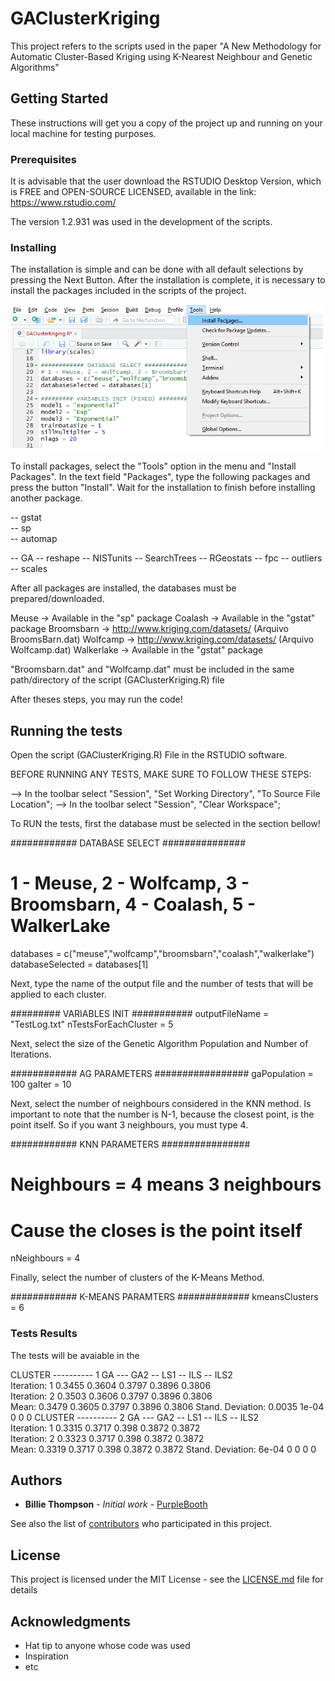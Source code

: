 # GAClusterKriging

This project refers to the scripts used in the paper
"A New Methodology for Automatic Cluster-Based Kriging using K-Nearest Neighbour and Genetic Algorithms"

## Getting Started

These instructions will get you a copy of the project up and running on your local machine for testing purposes.

### Prerequisites

It is advisable that the user download the RSTUDIO Desktop Version, which is FREE and OPEN-SOURCE LICENSED, available in the link:
https://www.rstudio.com/

The version 1.2.931 was used in the development of the scripts.

### Installing
The installation is simple and can be done with all default selections by pressing the Next Button.
After the installation is complete, it is necessary to install the packages included in the scripts of the project.

![Alt text](/toolsInstallPackages.png?raw=true "Optional Title")

To install packages, select the "Tools" option in the menu and "Install Packages". 
In the text field "Packages", type the following packages and press the button "Install". 
Wait for the installation to finish before installing another package.

 -- gstat   
 -- sp  
 -- automap
 
 -- GA
 -- reshape
 -- NISTunits
 -- SearchTrees
 -- RGeostats
 -- fpc
 -- outliers
 -- scales

After all packages are installed, the databases must be prepared/downloaded.

Meuse -> Available in the "sp" package
Coalash -> Available in the "gstat" package
Broomsbarn ->  http://www.kriging.com/datasets/ (Arquivo BroomsBarn.dat)
Wolfcamp -> http://www.kriging.com/datasets/ (Arquivo Wolfcamp.dat)
Walkerlake -> Available in the "gstat" package

"Broomsbarn.dat" and "Wolfcamp.dat" must be included in the same path/directory of the script (GAClusterKriging.R) file

After theses steps, you may run the code!

## Running the tests

Open the script (GAClusterKriging.R) File in the RSTUDIO software.

BEFORE RUNNING ANY TESTS, MAKE SURE TO FOLLOW THESE STEPS:

 --> In the toolbar select "Session", "Set Working Directory", "To Source File Location";
 --> In the toolbar select "Session", "Clear Workspace";

To RUN the tests, first the database must be selected in the section bellow!

############ DATABASE SELECT ###############
# 1 - Meuse, 2 - Wolfcamp, 3 - Broomsbarn, 4 - Coalash, 5 - WalkerLake
databases = c("meuse","wolfcamp","broomsbarn","coalash","walkerlake")
databaseSelected = databases[1]

Next, type the name of the output file and the number of tests that will be applied to each cluster.

######### VARIABLES INIT ###########
outputFileName = "TestLog.txt"
nTestsForEachCluster = 5

Next, select the size of the Genetic Algorithm Population and Number of Iterations.

############ AG PARAMETERS #################
gaPopulation = 100
gaIter = 10

Next, select the number of neighbours considered in the KNN method.
Is important to note that the number is N-1, because the closest point, is the point itself.
So if you want 3 neighbours, you must type 4.

############ KNN PARAMETERS ################
# Neighbours = 4 means 3 neighbours ########
# Cause the closes is the point itself #####
nNeighbours = 4  

Finally, select the number of clusters of the K-Means Method.

############ K-MEANS PARAMTERS #############
kmeansClusters = 6

### Tests Results

The tests will be avaiable in the 

CLUSTER ---------- 1
                   GA --- GA2 -- LS1 -- ILS -- ILS2           
Iteration: 1              0.3455 0.3604 0.3797 0.3896 0.3806                
Iteration: 2              0.3503 0.3606 0.3797 0.3896 0.3806                
Mean:   0.3479 0.3605 0.3797 0.3896 0.3806
Stand. Deviation:   0.0035 1e-04 0 0 0
CLUSTER ---------- 2
                   GA --- GA2 -- LS1 -- ILS -- ILS2           
Iteration: 1              0.3315 0.3717 0.398 0.3872 0.3872                
Iteration: 2              0.3323 0.3717 0.398 0.3872 0.3872                
Mean:   0.3319 0.3717 0.398 0.3872 0.3872
Stand. Deviation:   6e-04 0 0 0 0

## Authors

* **Billie Thompson** - *Initial work* - [PurpleBooth](https://github.com/PurpleBooth)

See also the list of [contributors](https://github.com/your/project/contributors) who participated in this project.

## License

This project is licensed under the MIT License - see the [LICENSE.md](LICENSE.md) file for details

## Acknowledgments

* Hat tip to anyone whose code was used
* Inspiration
* etc
